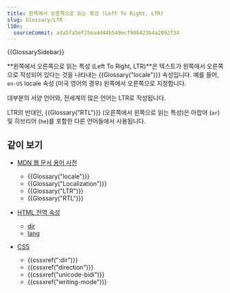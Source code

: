 ```yaml
---
title: 왼쪽에서 오른쪽으로 읽는 특성 (Left To Right, LTR)
slug: Glossary/LTR
l10n:
  sourceCommit: ada5fa5ef15eadd44b549ecf906423b4a2092f34
---
```


{{GlossarySidebar}}

**왼쪽에서 오른쪽으로 읽는 특성 (Left To Right, LTR)**은 텍스트가 왼쪽에서 오른쪽으로 작성되어 있다는 것을 나타내는 {{Glossary("locale")}} 속성입니다. 예를 들어, `en-US` locale 속성 (미국 영어의 경우) 왼쪽에서 오른쪽으로 지정합니다.

대부분의 서양 언어와, 전세계의 많은 언어는 LTR로 작성됩니다.

LTR의 반대인, {{Glossary("RTL")}} (오른쪽에서 왼쪽으로 읽는 특성)은 아랍어 (`ar`) 및 히브리어 (`he`)를 포함한 다른 언어들에서 사용됩니다.

## 같이 보기

- [MDN 웹 문서 용어 사전](/ko/docs/Glossary)

  - {{Glossary("locale")}}
  - {{Glossary("Localization")}}
  - {{Glossary("LTR")}}
  - {{Glossary("RTL")}}

- [HTML 전역 속성](/ko/docs/Web/HTML/Reference/Global_attributes)

  - [dir](/ko/docs/Web/HTML/Reference/Global_attributes#dir)
  - [lang](/ko/docs/Web/HTML/Reference/Global_attributes#lang)

- [CSS](/ko/docs/Web/CSS)

  - {{cssxref(":dir")}}
  - {{cssxref("direction")}}
  - {{cssxref("unicode-bidi")}}
  - {{cssxref("writing-mode")}}
